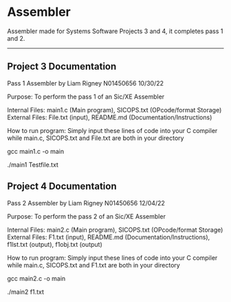 # Assembler
Assembler made for Systems Software Projects 3 and 4, it completes pass 1 and 2.

---------------------------------------------------------------------------------------------------------------
Project 3 Documentation
---------------------------------------------------------------------------------------------------------------
Pass 1 Assembler by Liam Rigney N01450656
10/30/22

Purpose: To perform the pass 1 of an Sic/XE Assembler 

Internal Files: main1.c (Main program), SICOPS.txt (OPcode/format Storage)
External Files: File.txt (input), README.md (Documentation/Instructions)

How to run program:
Simply input these lines of code into your C compiler while main.c, SICOPS.txt and File.txt
are both in your directory

gcc main1.c -o main

./main1 Testfile.txt

Project 4 Documentation
----------------------------------------------------------------------------------------------------------------
Pass 2 Assembler by Liam Rigney N01450656
12/04/22

Purpose: To perform the pass 2 of an Sic/XE Assembler 

Internal Files: main2.c (Main program), SICOPS.txt (OPcode/format Storage)
External Files: F1.txt (input), README.md (Documentation/Instructions), f1lst.txt (output), f1obj.txt (output)

How to run program:
Simply input these lines of code into your C compiler while main.c, SICOPS.txt and F1.txt
are both in your directory

gcc main2.c -o main

./main2 f1.txt
